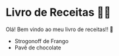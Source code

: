 # Livro de Receitas :man_cook:

Olá! Bem vindo ao meu livro de receitas!! :book:

- Strogonoff de Frango
- Pavê de chocolate

